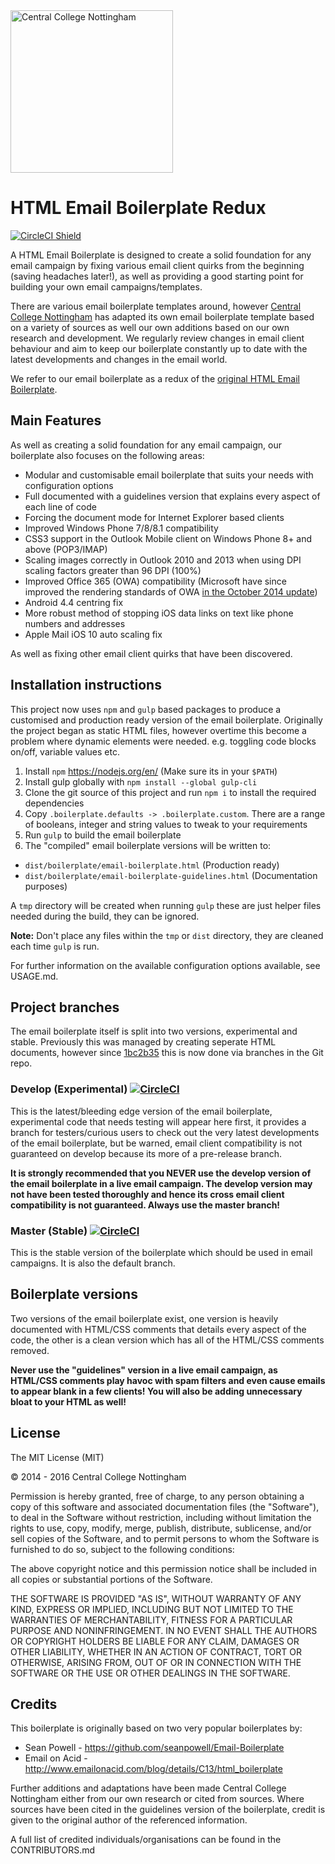 <a href="https://www.centralnottingham.ac.uk" target="_blank" title="Visit the Central College Nottingham website">
	<img src="https://i.emlfiles.com/cmpimg/5/8/9/2/2/1/files/794509_centrallogopink690x210.png" 
	alt="Central College Nottingham" style="display:block;" width="260" />
</a>

HTML Email Boilerplate Redux
==============================================

[![CircleCI Shield](https://circleci.com/gh/centralcollegenottingham/HTML-Email-Boilerplate-Redux.svg?style=shield&circle-token=4c887bae1ee5e6a4601c55abeb5b8fc230a524a7)](https://circleci.com/gh/centralcollegenottingham/HTML-Email-Boilerplate-Redux)

A HTML Email Boilerplate is designed to create a solid foundation for any email campaign by fixing various email client quirks from the beginning (saving headaches later!), as well as providing a good starting point for building your own email campaigns/templates.

There are various email boilerplate templates around, however [Central College Nottingham](https://www.centralnottingham.ac.uk) has adapted its own email boilerplate template based on a variety of sources as well our own additions based on our own research and development. We regularly review changes in email client behaviour and aim to keep our boilerplate constantly up to date with the latest developments and changes in the email world.

We refer to our email boilerplate as a redux of the [original HTML Email Boilerplate](https://github.com/seanpowell/Email-Boilerplate).

## Main Features

As well as creating a solid foundation for any email campaign, our boilerplate also focuses on the following areas:

* Modular and customisable email boilerplate that suits your needs with configuration options
* Full documented with a guidelines version that explains every aspect of each line of code
* Forcing the document mode for Internet Explorer based clients
* Improved Windows Phone 7/8/8.1 compatibility
* CSS3 support in the Outlook Mobile client on Windows Phone 8+ and above (POP3/IMAP)
* Scaling images correctly in Outlook 2010 and 2013 when using DPI scaling factors greater than 96 DPI (100%)
* Improved Office 365 (OWA) compatibility (Microsoft have since improved the rendering standards of OWA [in the October 2014 update](http://blogs.office.com/2014/10/14/improving-outlook-web-app-options-settings-2/))
* Android 4.4 centring fix
* More robust method of stopping iOS data links on text like phone numbers and addresses
* Apple Mail iOS 10 auto scaling fix

As well as fixing other email client quirks that have been discovered.

## Installation instructions

This project now uses `npm` and `gulp` based packages to produce a customised and production ready version of the email boilerplate. Originally the project began as static HTML files, however overtime this become a problem where dynamic elements were needed. e.g. toggling code blocks on/off, variable values etc.

1. Install `npm` <a href="https://nodejs.org/en/" target="_blank">https://nodejs.org/en/</a> (Make sure its in your `$PATH`)
2. Install gulp globally with `npm install --global gulp-cli`
3. Clone the git source of this project and run `npm i` to install the required dependencies
4. Copy `.boilerplate.defaults -> .boilerplate.custom`. There are a range of booleans, integer and string values to tweak to your requirements
5. Run `gulp` to build the email boilerplate
6. The "compiled" email boilerplate versions will be written to:

* `dist/boilerplate/email-boilerplate.html` (Production ready)
* `dist/boilerplate/email-boilerplate-guidelines.html` (Documentation purposes)

A `tmp` directory will be created when running `gulp` these are just helper files needed during the build, they can be ignored.

**Note:** Don't place any files within the `tmp` or `dist` directory, they are cleaned each time `gulp` is run.

For further information on the available configuration options available, see USAGE.md.

## Project branches

The email boilerplate itself is split into two versions, experimental and stable. Previously this was managed by creating seperate HTML documents, however since [
1bc2b35](https://github.com/centralcollegenottingham/HTML-Email-Boilerplate-Redux/commit/1bc2b35d4e4730eb4aea203f2d8fded1a93ec0d9) this is now done via branches in the Git repo.

### Develop (Experimental) [![CircleCI](https://circleci.com/gh/centralcollegenottingham/HTML-Email-Boilerplate-Redux/tree/develop.svg?style=svg)](https://circleci.com/gh/centralcollegenottingham/HTML-Email-Boilerplate-Redux/tree/develop)

This is the latest/bleeding edge version of the email boilerplate, experimental code that needs testing will appear here first, it provides a branch for testers/curious users to check out the very latest developments of the email boilerplate, but be warned, email client compatibility is not guaranteed on develop because its more of a pre-release branch.

**It is strongly recommended that you NEVER use the develop version of the email boilerplate in a live email campaign. The develop version may not have been tested thoroughly and hence its cross email client compatibility is not guaranteed. Always use the master branch!**

### Master (Stable) [![CircleCI](https://circleci.com/gh/centralcollegenottingham/HTML-Email-Boilerplate-Redux/tree/master.svg?style=svg)](https://circleci.com/gh/centralcollegenottingham/HTML-Email-Boilerplate-Redux/tree/master)

This is the stable version of the boilerplate which should be used in email campaigns. It is also the default branch. 

## Boilerplate versions

Two versions of the email boilerplate exist, one version is heavily documented with HTML/CSS comments that details every aspect of the code, the other is a clean version which has all of the HTML/CSS comments removed.

**Never use the "guidelines" version in a live email campaign, as HTML/CSS comments play havoc with spam filters and even cause emails to appear blank in a few clients! You will also be adding unnecessary bloat to your HTML as well!**

## License

The MIT License (MIT)

&copy; 2014 - 2016 Central College Nottingham

Permission is hereby granted, free of charge, to any person obtaining a copy
of this software and associated documentation files (the "Software"), to deal
in the Software without restriction, including without limitation the rights
to use, copy, modify, merge, publish, distribute, sublicense, and/or sell
copies of the Software, and to permit persons to whom the Software is
furnished to do so, subject to the following conditions:

The above copyright notice and this permission notice shall be included in
all copies or substantial portions of the Software.

THE SOFTWARE IS PROVIDED "AS IS", WITHOUT WARRANTY OF ANY KIND, EXPRESS OR
IMPLIED, INCLUDING BUT NOT LIMITED TO THE WARRANTIES OF MERCHANTABILITY,
FITNESS FOR A PARTICULAR PURPOSE AND NONINFRINGEMENT. IN NO EVENT SHALL THE
AUTHORS OR COPYRIGHT HOLDERS BE LIABLE FOR ANY CLAIM, DAMAGES OR OTHER
LIABILITY, WHETHER IN AN ACTION OF CONTRACT, TORT OR OTHERWISE, ARISING FROM,
OUT OF OR IN CONNECTION WITH THE SOFTWARE OR THE USE OR OTHER DEALINGS IN
THE SOFTWARE.

## Credits

This boilerplate is originally based on two very popular boilerplates by:

* Sean Powell - https://github.com/seanpowell/Email-Boilerplate
* Email on Acid - http://www.emailonacid.com/blog/details/C13/html_boilerplate

Further additions and adaptations have been made Central College Nottingham either from our own research or cited from sources. Where sources have been cited in the guidelines version of the boilerplate, credit is given to the original author of the referenced information.

A full list of credited individuals/organisations can be found in the CONTRIBUTORS.md
